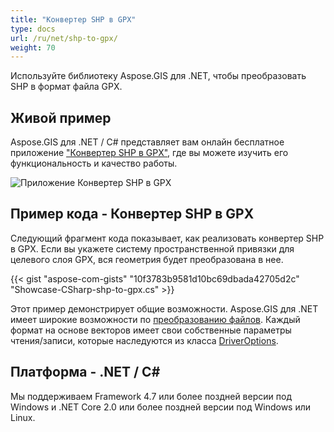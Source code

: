 ```yaml
---
title: "Конвертер SHP в GPX"
type: docs
url: /ru/net/shp-to-gpx/
weight: 70
---
```


Используйте библиотеку Aspose.GIS для .NET, чтобы преобразовать SHP в формат файла GPX.

## **Живой пример**

Aspose.GIS для .NET / C# представляет вам онлайн бесплатное приложение ["Конвертер SHP в GPX"](https://products.aspose.app/gis/conversion/shp-to-gpx), где вы можете изучить его функциональность и качество работы.

![Приложение Конвертер SHP в GPX](conversion.png)

## **Пример кода - Конвертер SHP в GPX**

Следующий фрагмент кода показывает, как реализовать конвертер SHP в GPX. Если вы укажете систему пространственной привязки для целевого слоя GPX, вся геометрия будет преобразована в нее. 

{{< gist "aspose-com-gists" "10f3783b9581d10bc69dbada42705d2c" "Showcase-CSharp-shp-to-gpx.cs" >}}

Этот пример демонстрирует общие возможности. Aspose.GIS для .NET имеет широкие возможности по [преобразованию файлов](https://docs.aspose.com/gis/net/vector-layers/). Каждый формат на основе векторов имеет свои собственные параметры чтения/записи, которые наследуются из класса [DriverOptions](https://reference.aspose.com/gis/net/aspose.gis/driveroptions).

## **Платформа - .NET / C#**

Мы поддерживаем Framework 4.7 или более поздней версии под Windows и .NET Core 2.0 или более поздней версии под Windows или Linux.

